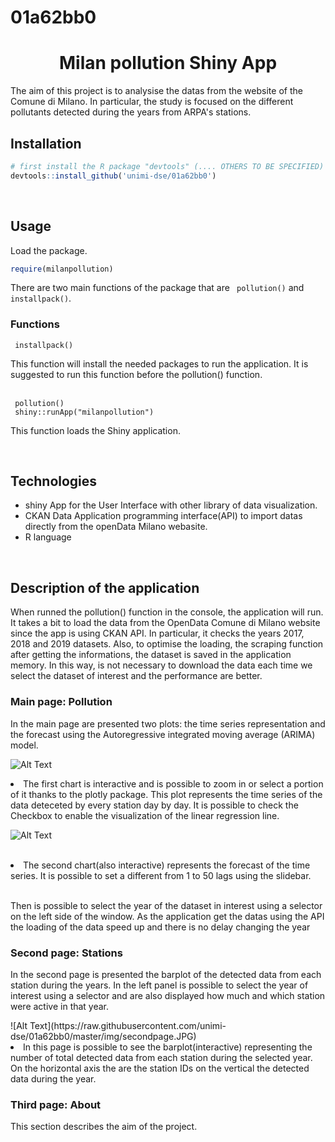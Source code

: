 # 01a62bb0

<h1 align="center">Milan pollution Shiny App </h1>
<p> The aim of this project is to analysise the datas from the website of the Comune di Milano. In particular, the study is focused on the different pollutants detected during the years from ARPA's stations. 
<br>
<h2> Installation</h2>

```R
# first install the R package "devtools" (.... OTHERS TO BE SPECIFIED) if not installed
devtools::install_github('unimi-dse/01a62bb0')
```

<br>
<h2> Usage</h2>
<p> Load the package. </p>

```R
require(milanpollution)
```

<p> There are two main functions of the package that are <code> pollution()</code> and <code> installpack()</code>. </p>
  
 <h3> Functions </h3>
 <code> installpack()</code>
 <p>This function will install the needed packages to run the application. <bold> It is suggested </bold> to run this function before the <italic> pollution() </italic> function. </p>

<br>
 <code> pollution()</code>
 <br>
 <code> shiny::runApp("milanpollution") </code>
  <p> This function loads the Shiny  application. </p>
  
  <br>
 
 <h2> Technologies </h2>
 
- shiny App for the User Interface with other library of data visualization.
- CKAN Data Application programming interface(API) to import datas directly from the openData Milano webasite.
- R language

<br>
 <h2> Description of the application </h2>
<p> When runned the pollution() function in the console, the application will run. It takes a bit to load the data from the OpenData Comune di Milano website since the app is using CKAN API. In particular, it checks the years 2017, 2018 and 2019 datasets. Also, to optimise the loading, the scraping function after getting the informations, the dataset is saved in the application memory. In this way, is not necessary to download the data each time we select the dataset of interest and the performance are better. </p>

<h3> Main page: Pollution </h3>

<p> In the main page are presented two plots: the time series representation and the forecast using the Autoregressive integrated moving average (ARIMA) model. 
 
 ![Alt Text](https://raw.githubusercontent.com/unimi-dse/01a62bb0/master/img/mainpage.JPG)

  <li> The first chart is interactive and is possible to zoom in or select a portion of it thanks to the plotly package. This plot represents the time series of the data deteceted by every station day by day. It is possible to check the Checkbox to enable the visualization of the linear regression line.  </li>
  
 ![Alt Text](https://raw.githubusercontent.com/unimi-dse/01a62bb0/master/img/mainpage2.JPG)

<br>

  <li> The second chart(also interactive) represents the forecast of the time series. It is possible to set a different from 1 to 50 lags using the slidebar. </li>
  <br>

  <p> Then is possible to select the year of the dataset in interest using a selector on the left side of the window. As the application get the datas using the API the loading of the data speed up and there is no delay changing the year</p>


<h3> Second page: Stations </h3>

<p> In the second page is presented the barplot of the detected data from each station during the years. In the left panel is possible to select the year of interest using a selector and are also displayed how much and which station were active in that year.
 </p>
![Alt Text](https://raw.githubusercontent.com/unimi-dse/01a62bb0/master/img/secondpage.JPG)

  <li>  In this page is possible to see the barplot(interactive) representing the number of total detected data from each station during the selected year. On the horizontal axis the are the station IDs on the vertical the detected data during the year. </li>

<h3> Third page: About </h3>
<p> This section describes the aim of the project. </p>
